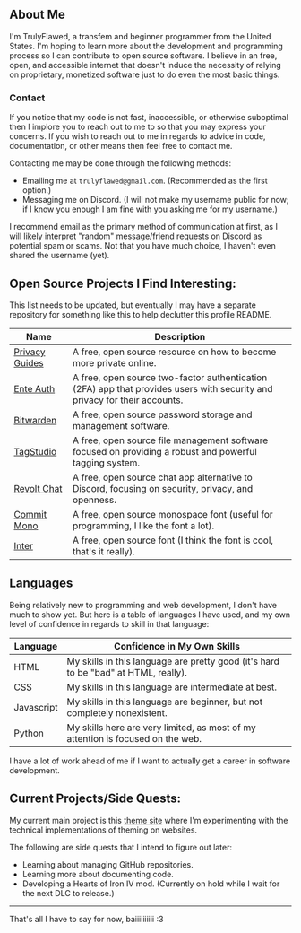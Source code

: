 ## About Me

I'm TrulyFlawed, a transfem and beginner programmer from the United States. I'm hoping to learn more about the development and programming process so I can contribute to open source software. I believe in an free, open, and accessible internet that doesn't induce the necessity of relying on proprietary, monetized software just to do even the most basic things.

### Contact

If you notice that my code is not fast, inaccessible, or otherwise suboptimal then I implore you to reach out to me to so that you may express your concerns. If you wish to reach out to me in regards to advice in code, documentation, or other means then feel free to contact me.

Contacting me may be done through the following methods:

- Emailing me at `trulyflawed@gmail.com`. (Recommended as the first option.)
- Messaging me on Discord. (I will not make my username public for now; if I know you enough I am fine with you asking me for my username.)

I recommend email as the primary method of communication at first, as I will likely interpret "random" message/friend requests on Discord as potential spam or scams. Not that you have much choice, I haven't even shared the username (yet).

## Open Source Projects I Find Interesting:

This list needs to be updated, but eventually I may have a separate repository for something like this to help declutter this profile README.

| Name | Description |
| ---- | ----------- |
| [Privacy Guides](https://www.privacyguides.org/en/) | A free, open source resource on how to become more private online. |
| [Ente Auth](https://github.com/ente-io/ente) | A free, open source two-factor authentication (2FA) app that provides users with security and privacy for their accounts. |
| [Bitwarden](https://github.com/bitwarden) | A free, open source password storage and management software. |
| [TagStudio](https://github.com/TagStudioDev/TagStudio) | A free, open source file management software focused on providing a robust and powerful tagging system. |
| [Revolt Chat](https://github.com/revoltchat) | A free, open source chat app alternative to Discord, focusing on security, privacy, and openness. |
| [Commit Mono](https://github.com/eigilnikolajsen/commit-mono) | A free, open source monospace font (useful for programming, I like the font a lot). |
| [Inter](https://github.com/rsms/inter) | A free, open source font (I think the font is cool, that's it really). |

## Languages

Being relatively new to programming and web development, I don't have much to show yet. But here is a table of languages I have used, and my own level of confidence in regards to skill in that language:

| Language | Confidence in My Own Skills |
| -------- | --------------------------- |
| HTML | My skills in this language are pretty good (it's hard to be "bad" at HTML, really). |
| CSS | My skills in this language are intermediate at best. |
| Javascript | My skills in this language are beginner, but not completely nonexistent. |
| Python | My skills here are very limited, as most of my attention is focused on the web. |

I have a lot of work ahead of me if I want to actually get a career in software development.

## Current Projects/Side Quests:

My current main project is this [theme site](https://trulyflawed.github.io/Theme-Switcher/) where I'm experimenting with the technical implementations of theming on websites.

The following are side quests that I intend to figure out later:

- Learning about managing GitHub repositories.
- Learning more about documenting code.
- Developing a Hearts of Iron IV mod. (Currently on hold while I wait for the next DLC to release.)

---

That's all I have to say for now, baiiiiiiiiii :3
